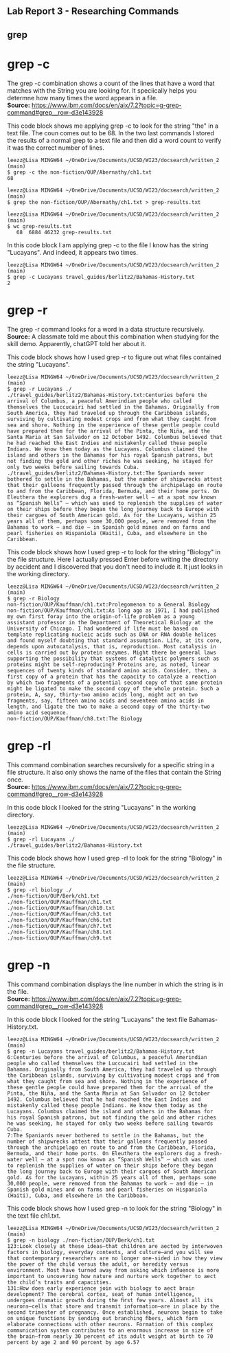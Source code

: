 
## Lab Report 3 - Researching Commands

## **grep**

# grep -c

The grep -c combination  shows a count of the lines that have a word that matches with the String you are looking for. It speciically helps you determne how many times the word appears in a file.\
**Source:** https://www.ibm.com/docs/en/aix/7.2?topic=g-grep-command#grep__row-d3e143928

This code block shows me applying grep -c to look for the string "the" in a text file. The coun comes out to be 68. In the two last commands I stored the results of a normal grep to a text file and then did a word count to verify it was the correct number of lines.
```
leezz@Lisa MINGW64 ~/OneDrive/Documents/UCSD/WI23/docsearch/written_2 (main)
$ grep -c the non-fiction/OUP/Abernathy/ch1.txt
68

leezz@Lisa MINGW64 ~/OneDrive/Documents/UCSD/WI23/docsearch/written_2 (main)
$ grep the non-fiction/OUP/Abernathy/ch1.txt > grep-results.txt

leezz@Lisa MINGW64 ~/OneDrive/Documents/UCSD/WI23/docsearch/written_2 (main)
$ wc grep-results.txt
   68  6884 46232 grep-results.txt
```
In this code block I am applying grep -c to the file I know has the string "Lucayans". And indeed, it appears two times.
```
leezz@Lisa MINGW64 ~/OneDrive/Documents/UCSD/WI23/docsearch/written_2 (main)
$ grep -c Lucayans travel_guides/berlitz2/Bahamas-History.txt
2
```


# grep -r
The grep -r command looks for a word in a data structure recursively.\
**Source:** A classmate told me about this combination when studying for the skill demo. Apparently, chatGPT told her about it. 

This code block shows how I used grep -r to figure out what files contained the string "Lucayans".
```
leezz@Lisa MINGW64 ~/OneDrive/Documents/UCSD/WI23/docsearch/written_2 (main)
$ grep -r Lucayans ./
./travel_guides/berlitz2/Bahamas-History.txt:Centuries before the arrival of Columbus, a peaceful Amerindian people who called themselves the Luccucairi had settled in the Bahamas. Originally from South America, they had traveled up through the Caribbean islands, surviving by cultivating modest crops and from what they caught from sea and shore. Nothing in the experience of these gentle people could have prepared them for the arrival of the Pinta, the Niña, and the Santa Maria at San Salvador on 12 October 1492. Columbus believed that he had reached the East Indies and mistakenly called these people Indians. We know them today as the Lucayans. Columbus claimed the island and others in the Bahamas for his royal Spanish patrons, but not finding the gold and other riches he was seeking, he stayed for only two weeks before sailing towards Cuba.
./travel_guides/berlitz2/Bahamas-History.txt:The Spaniards never bothered to settle in the Bahamas, but the number of shipwrecks attest that their galleons frequently passed through the archipelago en route to and from the Caribbean, Florida, Bermuda, and their home ports. On Eleuthera the explorers dug a fresh-water well — at a spot now known as “Spanish Wells” — which was used to replenish the supplies of water on their ships before they began the long journey back to Europe with their cargoes of South American gold. As for the Lucayans, within 25 years all of them, perhaps some 30,000 people, were removed from the Bahamas to work — and die — in Spanish gold mines and on farms and pearl fisheries on Hispaniola (Haiti), Cuba, and elsewhere in the Caribbean.
```
This code block shows how I used grep -r to look for the string "Biology" in the file structure. Here I actually pressed Enter before writing the directory by accident and I discovered that you don't need to include it. It just looks in the working directory.
```
leezz@Lisa MINGW64 ~/OneDrive/Documents/UCSD/WI23/docsearch/written_2 (main)
$ grep -r Biology
non-fiction/OUP/Kauffman/ch1.txt:Prolegomenon to a General Biology
non-fiction/OUP/Kauffman/ch1.txt:As long ago as 1971, I had published my own first foray into the origin-of-life problem as a young assistant professor in the Department of Theoretical Biology at the University of Chicago. I had wondered if life must be based on template replicating nucleic acids such as DNA or RNA double helices and found myself doubting that standard assumption. Life, at its core, depends upon autocatalysis, that is, reproduction. Most catalysis in cells is carried out by protein enzymes. Might there be general laws supporting the possibility that systems of catalytic polymers such as proteins might be self-reproducing? Proteins are, as noted, linear sequences of twenty kinds of standard amino acids. Consider, then, a first copy of a protein that has the capacity to catalyze a reaction by which two fragments of a potential second copy of that same protein might be ligated to make the second copy of the whole protein. Such a protein, A, say, thirty-two amino acids long, might act on two fragments, say, fifteen amino acids and seventeen amino acids in length, and ligate the two to make a second copy of the thirty-two amino acid sequence.
non-fiction/OUP/Kauffman/ch8.txt:The Biology
```
# grep -rl

This command combination searches recursively for a specific string in a file structure. It also only shows the name of the files that contain the String once.\
**Source:** https://www.ibm.com/docs/en/aix/7.2?topic=g-grep-command#grep__row-d3e143928

In this code block I looked for the string "Lucayans" in the working directory.
```
leezz@Lisa MINGW64 ~/OneDrive/Documents/UCSD/WI23/docsearch/written_2 (main)
$ grep -rl Lucayans ./
./travel_guides/berlitz2/Bahamas-History.txt
```
This code block shows how I used grep -rl to look for the string "Biology" in the file structure.
```
leezz@Lisa MINGW64 ~/OneDrive/Documents/UCSD/WI23/docsearch/written_2 (main)
$ grep -rl biology ./
./non-fiction/OUP/Berk/ch1.txt
./non-fiction/OUP/Kauffman/ch1.txt
./non-fiction/OUP/Kauffman/ch10.txt
./non-fiction/OUP/Kauffman/ch3.txt
./non-fiction/OUP/Kauffman/ch6.txt
./non-fiction/OUP/Kauffman/ch7.txt
./non-fiction/OUP/Kauffman/ch8.txt
./non-fiction/OUP/Kauffman/ch9.txt
```

# grep -n
This command combination displays the line number in which the string is in the file.\
**Source:** https://www.ibm.com/docs/en/aix/7.2?topic=g-grep-command#grep__row-d3e143928

In this code block I looked for the string "Lucayans" the text file Bahamas-History.txt.
```
leezz@Lisa MINGW64 ~/OneDrive/Documents/UCSD/WI23/docsearch/written_2 (main)
$ grep -n Lucayans travel_guides/berlitz2/Bahamas-History.txt
6:Centuries before the arrival of Columbus, a peaceful Amerindian people who called themselves the Luccucairi had settled in the Bahamas. Originally from South America, they had traveled up through the Caribbean islands, surviving by cultivating modest crops and from what they caught from sea and shore. Nothing in the experience of these gentle people could have prepared them for the arrival of the Pinta, the Niña, and the Santa Maria at San Salvador on 12 October 1492. Columbus believed that he had reached the East Indies and mistakenly called these people Indians. We know them today as the Lucayans. Columbus claimed the island and others in the Bahamas for his royal Spanish patrons, but not finding the gold and other riches he was seeking, he stayed for only two weeks before sailing towards Cuba.
7:The Spaniards never bothered to settle in the Bahamas, but the number of shipwrecks attest that their galleons frequently passed through the archipelago en route to and from the Caribbean, Florida, Bermuda, and their home ports. On Eleuthera the explorers dug a fresh-water well — at a spot now known as “Spanish Wells” — which was used to replenish the supplies of water on their ships before they began the long journey back to Europe with their cargoes of South American gold. As for the Lucayans, within 25 years all of them, perhaps some 30,000 people, were removed from the Bahamas to work — and die — in Spanish gold mines and on farms and pearl fisheries on Hispaniola (Haiti), Cuba, and elsewhere in the Caribbean.
```
This code block shows how I used grep -n to look for the string "Biology" in the text file ch1.txt.
```
leezz@Lisa MINGW64 ~/OneDrive/Documents/UCSD/WI23/docsearch/written_2 (main)
$ grep -n biology ./non-fiction/OUP/Berk/ch1.txt
123:Look closely at these ideas—that children are aected by interwoven factors in biology, everyday contexts, and culture—and you will see that contemporary researchers are no longer one-sided in how they view the power of the child versus the adult, or heredity versus environment. Most have turned away from asking which inﬂuence is more important to uncovering how nature and nurture work together to aect the child’s traits and capacities.
131:How does early experience join with biology to aect brain development? The cerebral cortex, seat of human intelligence, undergoes dramatic growth during the ﬁrst few years. Almost all its neurons—cells that store and transmit information—are in place by the second trimester of pregnancy. Once established, neurons begin to take on unique functions by sending out branching ﬁbers, which form elaborate connections with other neurons. Formation of this complex communication system contributes to an enormous increase in size of the brain—from nearly 30 percent of its adult weight at birth to 70 percent by age 2 and 90 percent by age 6.57
```
